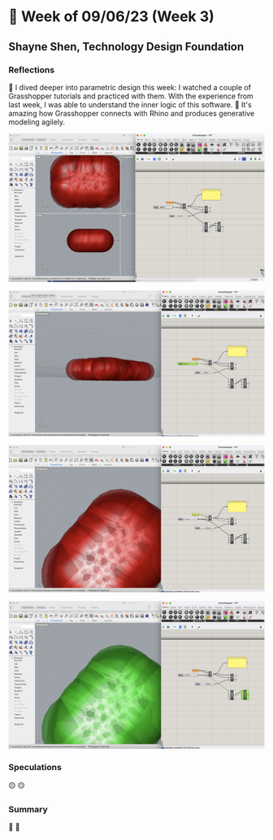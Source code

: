 # 🤔 Week of 09/06/23 (Week 3)
## Shayne Shen, Technology Design Foundation

### Reflections
🔴 I dived deeper into parametric design this week: I watched a couple of Grasshopper tutorials and practiced with them. With the experience from last week, I was able to understand the inner logic of this software. 
🔴 It's amazing how Grasshopper connects with Rhino and produces generative modeling agilely. 

![Grasshopper tutorial 01](tutorial01.png)

![Grasshopper tutorial 01](tutorial02.png)

![Grasshopper tutorial 01](tutorial03.png)

![Grasshopper tutorial 01](tutorial04.png)

### Speculations
🟡 
🟡 

### Summary
🔵
🔵
